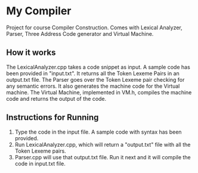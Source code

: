 # My Compiler
Project for course Compiler Construction. Comes with Lexical Analyzer, Parser, Three Address Code generator and Virtual Machine.
## How it works
The LexicalAnalyzer.cpp takes a code snippet as input. A sample code has been provided in "input.txt". It returns all the Token Lexeme Pairs in an output.txt file.
The Parser goes over the Token Lexeme pair checking for any semantic errors. It also generates the machine code for the Virtual machine. The Virtual Machine, implemented in 
VM.h, compiles the machine code and returns the output of the code. 
## Instructions for Running
1. Type the code in the input file. A sample code with syntax has been provided. 
2. Run LexicalAnalyzer.cpp, which will return a "output.txt" file with all the Token Lexeme pairs.
3. Parser.cpp will use that output.txt file. Run it next and it will compile the code in input.txt file. 
